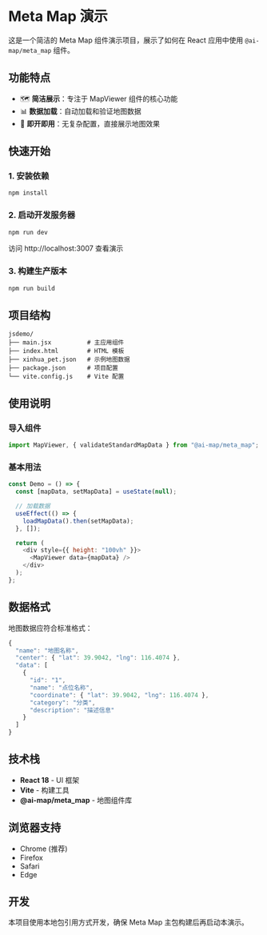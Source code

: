 # Meta Map 演示

这是一个简洁的 Meta Map 组件演示项目，展示了如何在 React 应用中使用 `@ai-map/meta_map` 组件。

## 功能特点

- 🗺️ **简洁展示**：专注于 MapViewer 组件的核心功能
- 📊 **数据加载**：自动加载和验证地图数据
- 🎯 **即开即用**：无复杂配置，直接展示地图效果

## 快速开始

### 1. 安装依赖

```bash
npm install
```

### 2. 启动开发服务器

```bash
npm run dev
```

访问 http://localhost:3007 查看演示

### 3. 构建生产版本

```bash
npm run build
```

## 项目结构

```
jsdemo/
├── main.jsx          # 主应用组件
├── index.html        # HTML 模板
├── xinhua_pet.json   # 示例地图数据
├── package.json      # 项目配置
└── vite.config.js    # Vite 配置
```

## 使用说明

### 导入组件

```javascript
import MapViewer, { validateStandardMapData } from "@ai-map/meta_map";
```

### 基本用法

```javascript
const Demo = () => {
  const [mapData, setMapData] = useState(null);

  // 加载数据
  useEffect(() => {
    loadMapData().then(setMapData);
  }, []);

  return (
    <div style={{ height: "100vh" }}>
      <MapViewer data={mapData} />
    </div>
  );
};
```

## 数据格式

地图数据应符合标准格式：

```javascript
{
  "name": "地图名称",
  "center": { "lat": 39.9042, "lng": 116.4074 },
  "data": [
    {
      "id": "1",
      "name": "点位名称",
      "coordinate": { "lat": 39.9042, "lng": 116.4074 },
      "category": "分类",
      "description": "描述信息"
    }
  ]
}
```

## 技术栈

- **React 18** - UI 框架
- **Vite** - 构建工具
- **@ai-map/meta_map** - 地图组件库

## 浏览器支持

- Chrome (推荐)
- Firefox
- Safari
- Edge

## 开发

本项目使用本地包引用方式开发，确保 Meta Map 主包构建后再启动本演示。 